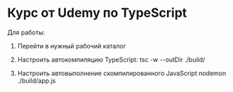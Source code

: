 # Курс от Udemy по TypeScript

Для работы:
1. Перейти в нужный рабочий каталог 

2. Настроить автокомпиляцию TypeScript:
tsc -w --outDir ./build/

3. Настроить автовыполнение скомпилированного JavaScript 
nodemon ./build/app.js
